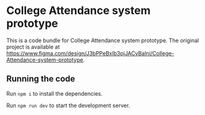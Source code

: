 
  # College Attendance system prototype

  This is a code bundle for College Attendance system prototype. The original project is available at https://www.figma.com/design/J3bPPeBxIb3pjJACvBalni/College-Attendance-system-prototype.

  ## Running the code

  Run `npm i` to install the dependencies.

  Run `npm run dev` to start the development server.
  